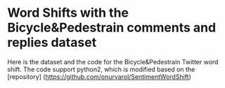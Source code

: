 # Word Shifts with the Bicycle&Pedestrain comments and replies dataset

Here is the dataset and the code for the Bicycle&Pedestrain Twitter word shift. The code support python2, which is modified based on the [repository] (https://github.com/onurvarol/SentimentWordShift)